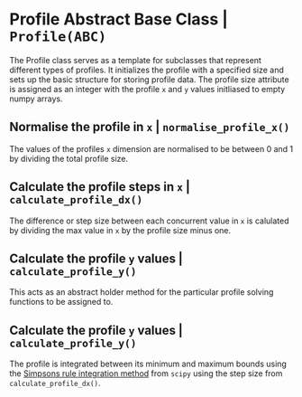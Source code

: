 # Profile Abstract Base Class | `Profile(ABC)`

The Profile class serves as a template for subclasses that represent different types of profiles. It initializes the profile with a specified size and sets up the basic structure for storing profile data. The profile size attribute is assigned as an integer with the profile `x` and `y` values initliased to empty numpy arrays. 

## Normalise the profile in `x` | `normalise_profile_x()`

The values of the profiles `x` dimension are normalised to be between 0 and 1 by dividing the total profile size.

## Calculate the profile steps in `x` | `calculate_profile_dx()`

The difference or step size between each concurrent value in `x` is calulated by dividing the max value in `x` by the profile size minus one.

## Calculate the profile `y` values | `calculate_profile_y()`

This acts as an abstract holder method for the particular profile solving functions to be assigned to.

## Calculate the profile `y` values | `calculate_profile_y()`

The profile is integrated between its minimum and maximum bounds using the [Simpsons rule integration method](https://docs.scipy.org/doc/scipy/reference/generated/scipy.integrate.simpson.html) from `scipy` using the step size from `calculate_profile_dx()`.